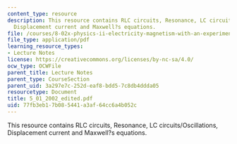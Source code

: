 ```yaml
---
content_type: resource
description: This resource contains RLC circuits, Resonance, LC circuits/Oscillations,
  Displacement current and Maxwell?s equations.
file: /courses/8-02x-physics-ii-electricity-magnetism-with-an-experimental-focus-spring-2005/77fb3eb17b085441a3af64cc6a4b052c_5_01_2002_edited.pdf
file_type: application/pdf
learning_resource_types:
- Lecture Notes
license: https://creativecommons.org/licenses/by-nc-sa/4.0/
ocw_type: OCWFile
parent_title: Lecture Notes
parent_type: CourseSection
parent_uid: 3a297e7c-252d-eaf8-bdd5-7c8db4ddda05
resourcetype: Document
title: 5_01_2002_edited.pdf
uid: 77fb3eb1-7b08-5441-a3af-64cc6a4b052c
---
```

This resource contains RLC circuits, Resonance, LC circuits/Oscillations, Displacement current and Maxwell?s equations.